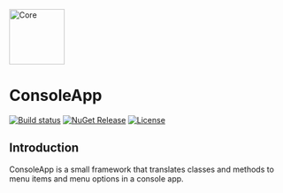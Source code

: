 <img src="https://imgur.com/KLdrWTh.png" alt="Core" height="100" width="100">

# ConsoleApp

[![Build status](https://ci.appveyor.com/api/projects/status/nv0tq4bbbjt4lfp3/branch/master?svg=true)](https://ci.appveyor.com/project/scottjferguson/console-app/branch/master)
[![NuGet Release](https://img.shields.io/nuget/v/relay.consoleapp.svg)](https://www.nuget.org/packages/Relay.ConsoleApp/)
[![License](https://img.shields.io/github/license/relay-dev/core.svg)](https://github.com/relay-dev/core/blob/master/LICENSE)

## Introduction

ConsoleApp is a small framework that translates classes and methods to menu items and menu options in a console app.
